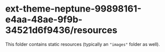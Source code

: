 # ext-theme-neptune-99898161-e4aa-48ae-9f9b-34521d6f9436/resources

This folder contains static resources (typically an `"images"` folder as well).
